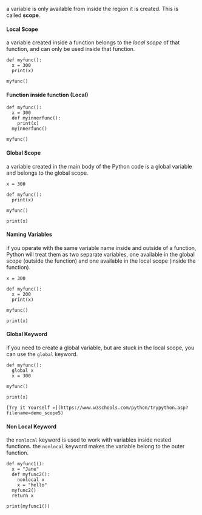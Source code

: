 a variable is only available from inside the region it is created. This is called **scope**.
#### Local Scope
a variable created inside a function belongs to the _local scope_ of that function, and can only be used inside that function.
```
def myfunc():  
  x = 300  
  print(x)  
  
myfunc()
```
#### Function inside function (Local)
```
def myfunc():  
  x = 300  
  def myinnerfunc():  
    print(x)  
  myinnerfunc()  
  
myfunc()
```
#### Global Scope
a variable created in the main body of the Python code is a global variable and belongs to the global scope.
```
x = 300  
  
def myfunc():  
  print(x)  
  
myfunc()  
  
print(x)
```
#### Naming Variables
if you operate with the same variable name inside and outside of a function, Python will treat them as two separate variables, one available in the global scope (outside the function) and one available in the local scope (inside the function).
```
x = 300  
  
def myfunc():  
  x = 200  
  print(x)  
  
myfunc()  
  
print(x)
```
#### Global Keyword
if you need to create a global variable, but are stuck in the local scope, you can use the `global` keyword.
```
def myfunc():  
  global x  
  x = 300  
  
myfunc()  
  
print(x)

[Try it Yourself »](https://www.w3schools.com/python/trypython.asp?filename=demo_scope5)
```
#### Non Local Keyword
the `nonlocal` keyword is used to work with variables inside nested functions.
the `nonlocal` keyword makes the variable belong to the outer function.
```
def myfunc1():  
  x = "Jane"  
  def myfunc2():  
    nonlocal x  
    x = "hello"  
  myfunc2()  
  return x  
  
print(myfunc1())
```